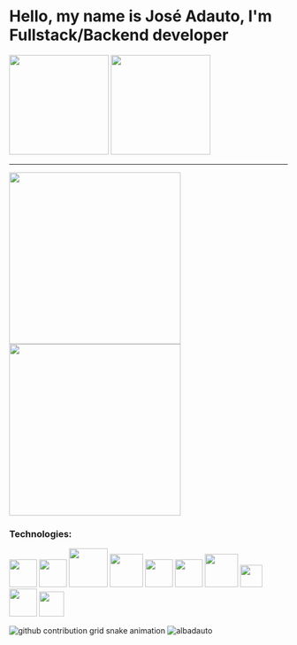 <h1> Hello, my name is José Adauto, I'm Fullstack/Backend developer </h1>


<div>
<img height="180em" src="https://github-readme-stats.vercel.app/api?username=albadauto&show_icons=true&theme=tokyonight&include_all_commits=true&count_private=true"/>
<img height="180cm" src="https://github-readme-stats.vercel.app/api/top-langs/?username=albadauto&layout=compact&theme=tokyonight">
 </div>
<hr>
<div>
<img src="https://giffiles.alphacoders.com/120/120249.gif" height="310cm"> 
<img src="https://c.tenor.com/nf985lW6iawAAAAC/anonymous-hacker.gif" height="310cm">
</div>
<div>
</div>
<h3> Technologies: </h3>

<div>
<img src="https://cdn.iconscout.com/icon/free/png-256/javascript-2752148-2284965.png" width="50">
 <img src="https://icon-library.com/images/node-js-icon/node-js-icon-8.jpg" width="50">
 

<img src="https://www.php.net/images/logos/new-php-logo.svg" width="70">
  
<img src="https://cdn.worldvectorlogo.com/logos/codeigniter.svg" width="60">
  
<img src="https://cdn.freebiesupply.com/logos/large/2x/bootstrap-4-logo-svg-vector.svg" width="50">
 
<img src="https://assets.zabbix.com/img/brands/python.svg" width="50"> 
 
  
<img src="https://icones.pro/wp-content/uploads/2021/05/icone-html-orange.png" width="60">

<img src="https://logodownload.org/wp-content/uploads/2017/04/css-3-logo-1.png" width="40">
 
 
 <img src="http://pngimg.com/uploads/mysql/mysql_PNG36.png" width="50">
 <img src="https://i.imgur.com/Jzg3mBO.png" width="45">
 
 
 

![github contribution grid snake animation](https://raw.githubusercontent.com/albadauto/albadauto/output/github-contribution-grid-snake.svg)
 <img src="https://count.getloli.com/get/@albadauto" alt="albadauto" />
 
</div>

